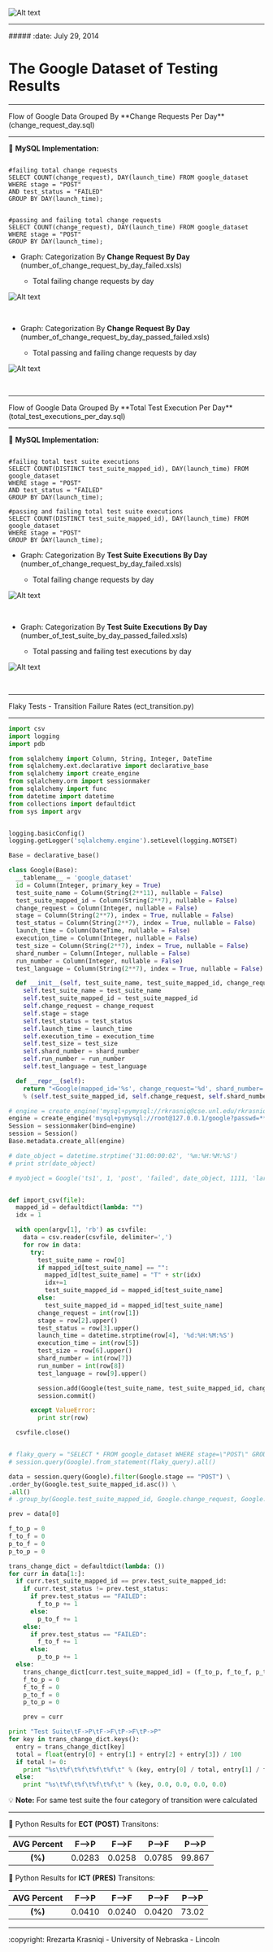 ![Alt text](http://rrezarta-krasniqi.github.io/esquared.jpg) 
<hr>
##### :date: July 29, 2014 


The Google Dataset of Testing Results
=====================


<hr>
Flow of Google Data Grouped By **Change Requests Per Day** (change_request_day.sql)
<hr>


:small_red_triangle_down: **MySQL Implementation:**
~~~MySQL

#failing total change requests
SELECT COUNT(change_request), DAY(launch_time) FROM google_dataset
WHERE stage = "POST"
AND test_status = "FAILED"
GROUP BY DAY(launch_time);


#passing and failing total change requests
SELECT COUNT(change_request), DAY(launch_time) FROM google_dataset
WHERE stage = "POST"
GROUP BY DAY(launch_time);

~~~

* Graph: Categorization By **Change Request By Day** (number_of_change_request_by_day_failed.xsls)
  
  * Total failing change requests by day


![Alt text](http://rrezarta-krasniqi.github.io/number_of_change_request_by_day_failed.jpg)

<br>

* Graph: Categorization By **Change Request By Day** (number_of_change_request_by_day_passed_failed.xsls)

  * Total passing and failing change requests by day

![Alt text](http://rrezarta-krasniqi.github.io/number_of_change_request_by_day_pass_failed.jpg)


<br>


<hr>
Flow of Google Data Grouped By **Total Test Execution Per Day** (total_test_executions_per_day.sql)
<hr>


:small_red_triangle_down: **MySQL Implementation:**
~~~MySQL

#failing total test suite executions
SELECT COUNT(DISTINCT test_suite_mapped_id), DAY(launch_time) FROM google_dataset
WHERE stage = "POST"
AND test_status = "FAILED"
GROUP BY DAY(launch_time);

#passing and failing total test suite executions
SELECT COUNT(DISTINCT test_suite_mapped_id), DAY(launch_time) FROM google_dataset
WHERE stage = "POST"
GROUP BY DAY(launch_time);
~~~

* Graph: Categorization By **Test Suite Executions By Day** (number_of_change_request_by_day_failed.xsls)
  
  * Total failing change requests by day


![Alt text](http://rrezarta-krasniqi.github.io/number_of_test_suite_by_day_failed.jpg)

<br>


* Graph: Categorization By **Test Suite Executions By Day** (number_of_test_suite_by_day_passed_failed.xsls)

  * Total passing and failing test executions by day

![Alt text](http://rrezarta-krasniqi.github.io/number_of_test_suite_by_day_passed_failed.jpg)


<br>

<hr>
Flaky Tests - Transition Failure Rates (ect_transition.py)
<hr>

~~~python
import csv
import logging
import pdb

from sqlalchemy import Column, String, Integer, DateTime
from sqlalchemy.ext.declarative import declarative_base
from sqlalchemy import create_engine
from sqlalchemy.orm import sessionmaker
from sqlalchemy import func
from datetime import datetime
from collections import defaultdict
from sys import argv


logging.basicConfig()
logging.getLogger('sqlalchemy.engine').setLevel(logging.NOTSET)

Base = declarative_base()

class Google(Base):
  __tablename__ = 'google_dataset'
  id = Column(Integer, primary_key = True)
  test_suite_name = Column(String(2**11), nullable = False)
  test_suite_mapped_id = Column(String(2**7), nullable = False)
  change_request = Column(Integer, nullable = False)
  stage = Column(String(2**7), index = True, nullable = False)
  test_status = Column(String(2**7), index = True, nullable = False)
  launch_time = Column(DateTime, nullable = False)
  execution_time = Column(Integer, nullable = False)
  test_size = Column(String(2**7), index = True, nullable = False)
  shard_number = Column(Integer, nullable = False)
  run_number = Column(Integer, nullable = False)
  test_language = Column(String(2**7), index = True, nullable = False)

  def __init__(self, test_suite_name, test_suite_mapped_id, change_request, stage, test_status, launch_time, execution_time, test_size, shard_number, run_number, test_language):
    self.test_suite_name = test_suite_name
    self.test_suite_mapped_id = test_suite_mapped_id
    self.change_request = change_request
    self.stage = stage
    self.test_status = test_status
    self.launch_time = launch_time
    self.execution_time = execution_time
    self.test_size = test_size
    self.shard_number = shard_number
    self.run_number = run_number
    self.test_language = test_language

  def __repr__(self):
    return "<Google(mapped_id='%s', change_request='%d', shard_number='%d', status='%s', launch_time='%s', execution_time='%d', test_size='%s', test_language='%s')>" \
    % (self.test_suite_mapped_id, self.change_request, self.shard_number, self.test_status, self.launch_time, self.execution_time, self.test_size, self.test_language)

# engine = create_engine('mysql+pymysql://rkrasniq@cse.unl.edu/rkrasniq?passwd=******')
engine = create_engine('mysql+pymysql://root@127.0.0.1/google?passwd=******&')
Session = sessionmaker(bind=engine)
session = Session()
Base.metadata.create_all(engine)

# date_object = datetime.strptime('31:00:00:02', '%m:%H:%M:%S')
# print str(date_object)

# myobject = Google('ts1', 1, 'post', 'failed', date_object, 1111, 'large', 222, 333, 'py')


def import_csv(file):
  mapped_id = defaultdict(lambda: "") 
  idx = 1

  with open(argv[1], 'rb') as csvfile:
    data = csv.reader(csvfile, delimiter=',') 
    for row in data:
      try:      
        test_suite_name = row[0]
        if mapped_id[test_suite_name] == "":
          mapped_id[test_suite_name] = "T" + str(idx)
          idx+=1
          test_suite_mapped_id = mapped_id[test_suite_name]
        else:
          test_suite_mapped_id = mapped_id[test_suite_name]
        change_request = int(row[1])
        stage = row[2].upper()
        test_status = row[3].upper()    
        launch_time = datetime.strptime(row[4], '%d:%H:%M:%S')
        execution_time = int(row[5])
        test_size = row[6].upper()
        shard_number = int(row[7])
        run_number = int(row[8])
        test_language = row[9].upper()          

        session.add(Google(test_suite_name, test_suite_mapped_id, change_request, stage, test_status, launch_time, execution_time, test_size, shard_number, run_number, test_language)) 
        session.commit()      

      except ValueError:      
        print str(row)

  csvfile.close()       


# flaky_query = "SELECT * FROM google_dataset WHERE stage=\"POST\" GROUP BY test_suite_mapped_id, change_request, shard_number ORDER BY test_suite_mapped_id, change_request,shard_number ASC"
# session.query(Google).from_statement(flaky_query).all()

data = session.query(Google).filter(Google.stage == "POST") \
.order_by(Google.test_suite_mapped_id.asc()) \
.all()
# .group_by(Google.test_suite_mapped_id, Google.change_request, Google.shard_number) \

prev = data[0]

f_to_p = 0
f_to_f = 0
p_to_f = 0
p_to_p = 0

trans_change_dict = defaultdict(lambda: ())
for curr in data[1:]:
  if curr.test_suite_mapped_id == prev.test_suite_mapped_id:    
    if curr.test_status != prev.test_status:
      if prev.test_status == "FAILED":      
        f_to_p += 1             
      else:
        p_to_f += 1
    else:
      if prev.test_status == "FAILED":
        f_to_f += 1
      else:
        p_to_p += 1 
  else:
    trans_change_dict[curr.test_suite_mapped_id] = (f_to_p, f_to_f, p_to_f, p_to_p)
    f_to_p = 0
    f_to_f = 0
    p_to_f = 0
    p_to_p = 0

    prev = curr

print "Test Suite\tF->P\tF->F\tP->F\tP->P"
for key in trans_change_dict.keys():
  entry = trans_change_dict[key]  
  total = float(entry[0] + entry[1] + entry[2] + entry[3]) / 100
  if total != 0:
    print "%s\t%f\t%f\t%f\t%f\t" % (key, entry[0] / total, entry[1] / total, entry[2] / total, entry[3] / total)
  else:
    print "%s\t%f\t%f\t%f\t%f\t" % (key, 0.0, 0.0, 0.0, 0.0) 
~~~


:bulb: **Note:** For same test suite the four category of transition were calculated


<hr>

:small_red_triangle_down: Python Results for **ECT (POST)** Transitons:


|   AVG Percent  |  F-->P  |   F-->F  |   P-->F   |    P-->P   |
|:--------------:|:--------:|:--------:|:--------:|:----------:|
|   **(%)**      |  0.0283 |   0.0258 |   0.0785  |   99.867   |



:small_red_triangle_down: Python Results for **ICT (PRES)** Transitons:


|   AVG Percent  |  F-->P   |    F-->F  |   P-->F     |    P-->P   |
|:--------------:|:--------:|:---------:|:-----------:|:----------:|
|   **(%)**      |  0.0410  |   0.0240  |   0.0420    |    73.02   |



<hr>
:copyright: Rrezarta Krasniqi - University of Nebraska - Lincoln